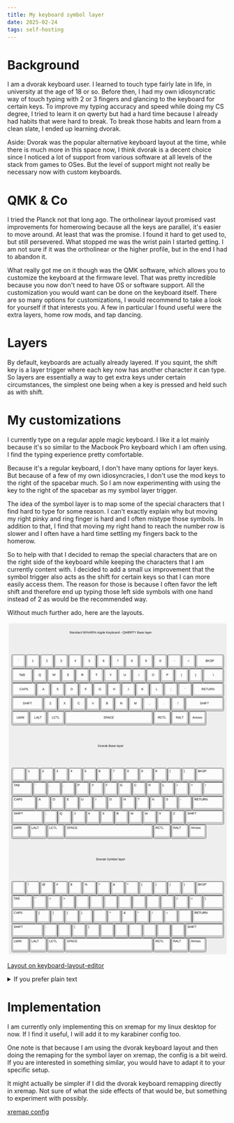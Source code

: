 ```yaml
---
title: My keyboard symbol layer
date: 2025-02-24
tags: self-hosting
---
```


# Background

I am a dvorak keyboard user. I learned to touch type fairly late in life, in university at the age of 18 or so. Before
then, I had my own idiosyncratic way of touch typing with 2 or 3 fingers and glancing to the keyboard for certain keys.
To improve my typing accuracy and speed while doing my CS degree, I tried to learn it on qwerty but had a hard time 
because I already had habits that were hard to break. To break those habits and learn from a clean slate, I ended up
learning dvorak.

Aside: Dvorak was the popular alternative keyboard layout at the time, while there is much more in this space now, I
think dvorak is a decent choice since I noticed a lot of support from various software at all levels of the stack
from games to OSes. But the level of support might not really be necessary now with custom keyboards.

# QMK & Co

I tried the Planck not that long ago. The ortholinear layout promised vast improvements for homerowing because all
the keys are parallel, it's easier to move around. At least that was the promise. I found it hard to get used to,
but still persevered. What stopped me was the wrist pain I started getting. I am not sure if it was the ortholinear or
the higher profile, but in the end I had to abandon it. 

What really got me on it though was the QMK software, which allows you to customize the keyboard at the firmware level.
That was pretty incredible because you now don't need to have OS or software support. All the customization you would 
want can be done on the keyboard itself. There are so many options for customizations, I would recommend to take a look
for yourself if that interests you. A few in particular I found useful were the extra layers, home row mods, and tap dancing.

# Layers

By default, keyboards are actually already layered. If you squint, the shift key is a layer trigger where each key now
has another character it can type. So layers are essentially a way to get extra keys under certain circumstances, the
simplest one being when a key is pressed and held such as with shift.

# My customizations

I currently type on a regular apple magic keyboard. I like it a lot mainly because it's so similar to the Macbook Pro
keyboard which I am often using. I find the typing experience pretty comfortable.

Because it's a regular keyboard, I don't have many options for layer keys. But because of a few of my own idiosyncracies,
I don't use the mod keys to the right of the spacebar much. So I am now experimenting with using the key to the right
of the spacebar as my symbol layer trigger. 

The idea of the symbol layer is to map some of the special characters that I find hard to type for some reason.
I can't exactly explain why but moving my right pinky and ring finger is hard and I often mistype those symbols. In 
addition to that, I find that moving my right hand to reach the number row is slower and I often have a hard time 
settling my fingers back to the homerow.

So to help with that I decided to remap the special characters that are on the right side of the keyboard while keeping
the characters that I am currently content with. I decided to add a small ux improvement that the symbol trigger also
acts as the shift for certain keys so that I can more easily access them. The reason for those is because I often favor
the left shift and therefore end up typing those left side symbols with one hand instead of 2 as would be the recommended
way.

Without much further ado, here are the layouts.

![keyboard layouts](./keyboard-layout.png)

[Layout on keyboard-layout-editor](https://www.keyboard-layout-editor.com/##@@_a:7&w:14&h:1&d:true%3B&=Standard%2060%25%2F%2F65%25%20Apple%20Keyboard%20-%20QWERTY%20Base%20layer%3B&@%3B&@=%60&=1&=2&=3&=4&=5&=6&=7&=8&=9&=0&=-&=%2F=&_w:2%3B&=BKSP%3B&@_w:1.5%3B&=TAB&=Q&=W&=E&=R&=T&=Y&=U&=I&=O&=P&=%5B&=%5D&_w:1.5%3B&=%5C%3B&@_w:1.75%3B&=CAPS&=A&=S&=D&=F&=G&=H&=J&=K&=L&=%2F%3B&='&_w:2.25%3B&=RETURN%3B&@_w:2.25%3B&=SHIFT&=Z&=X&=C&=V&=B&=N&=M&=,&=.&=%2F%2F&_w:2.75%3B&=SHIFT%3B&@_w:1.25%3B&=LWIN&_w:1.25%3B&=LALT&_w:1.25%3B&=LCTL&_w:6.25%3B&=SPACE&_w:1.25%3B&=RCTL&_w:1.25%3B&=RALT&_w:1.25%3B&=Arrows%3B&@%3B&@_a:7&w:14&h:1&d:true%3B&=Dvorak%20Base%20layer%3B&@%3B&@_a:4%3B&=%60&=1&=2&=3&=4&=5&=6&=7&=8&=9&=0&=%5B&=%5D&_w:2%3B&=BKSP%3B&@_w:1.5%3B&=TAB&='&=,&=.&=P&=Y&=F&=G&=C&=R&=L&=%2F%2F&=%2F=&_w:1.5%3B&=%5C%3B&@_w:1.75%3B&=CAPS&=A&=O&=E&=U&=I&=D&=H&=T&=N&=S&=-&_w:2.25%3B&=RETURN%3B&@_w:2.25%3B&=SHIFT&=%2F%3B&=Q&=J&=K&=X&=B&=M&=W&=V&=Z&_w:2.75%3B&=SHIFT%3B&@_w:1.25%3B&=LWIN&_w:1.25%3B&=LALT&_w:1.25%3B&=LCTL&_w:6.25%3B&=SPACE&_w:1.25%3B&=RCTL&_w:1.25%3B&=RALT&_w:1.25%3B&=Arrows%3B&@%3B&@_a:7&w:14&h:1&d:true%3B&=Dvorak%20Symbol%20layer%3B&@%3B&@_a:4%3B&=&=!&=%2F@&=%23&=$&=%25&=%5E&=%2F&&=*&=(&=)&=%7B&=%20%7D&_w:2%3B&=BKSP%3B&@_w:1.5%3B&=TAB&=%22&=%3C&=%3E&=&=&=&=&=&=&=&=%2F%2F&=%2F=&_w:1.5%3B&=%7C%3B&@_w:1.75%3B&=CAPS&=%5B&=%5D&=(&=)&=&=%20%5E&=%2F&&=*&=%2F%2F&=%2F=&=&_w:2.25%3B&=RETURN%3B&@_w:2.25%3B&=SHIFT&=%2F:&=&=%7B&=%7D&=&=&=&=&=&=&_w:2.75%3B&=SHIFT%3B&@_w:1.25%3B&=LWIN&_w:1.25%3B&=LALT&_w:1.25%3B&=LCTL&_w:6.25%3B&=SPACE&_w:1.25%3B&=RCTL&_w:1.25%3B&=RALT&_w:1.25%3B&=Arrows)

<details>
	<summary>If you prefer plain text</summary>

```
# Standard 60%/65% Apple Keyboard 

## QWERTY Base layer

┌─────┬───┬───┬───┬───┬───┬───┬───┬───┬───┬───┬───┬───┬───────┐
│ `   │ 1 │ 2 │ 3 │ 4 │ 5 │ 6 │ 7 │ 8 │ 9 │ 0 │ - │ = │ BKSP  │
├─────┴─┬─┴─┬─┴─┬─┴─┬─┴─┬─┴─┬─┴─┬─┴─┬─┴─┬─┴─┬─┴─┬─┴─┬─┴─┬─────┤
│ TAB   │ Q │ W │ E │ R │ T │ Y │ U │ I │ O │ P │ [ │ ] │  \  │
├───────┴┬──┴┬──┴┬──┴┬──┴┬──┴┬──┴┬──┴┬──┴┬──┴┬──┴┬──┴┬──┴─────┤
│ CAPS   │ A │ S │ D │ F │ G │ H │ J │ K │ L │ ; │ ' │ RETURN │
├────────┴─┬─┴─┬─┴─┬─┴─┬─┴─┬─┴─┬─┴─┬─┴─┬─┴─┬─┴─┬─┴─┬─┴────────┤
│ SHIFT    │ Z │ X │ C │ V │ B │ N │ M │ , │ . │ / │  SHIFT   │
├──────┬───┴┬──┴──┬┴───┴───┴───┴───┴───┴──┬┴───┴┬──┴─┬────────┤
│ LWIN │LALT│ LCTL│          SPACE        │ RCTL│RALT│ Arrows │
└──────┴────┴─────┴───────────────────────┴─────┴────┴────────┘

## Dvorak Base layer

┌─────┬───┬───┬───┬───┬───┬───┬───┬───┬───┬───┬───┬───┬───────┐
│ `   │ 1 │ 2 │ 3 │ 4 │ 5 │ 6 │ 7 │ 8 │ 9 │ 0 │ [ │ ] │ BKSP  │
├─────┴─┬─┴─┬─┴─┬─┴─┬─┴─┬─┴─┬─┴─┬─┴─┬─┴─┬─┴─┬─┴─┬─┴─┬─┴─┬─────┤
│ TAB   │ ' │ , │ . │ P │ Y │ F │ G │ C │ R │ L │ / │ = │  \  │
├───────┴┬──┴┬──┴┬──┴┬──┴┬──┴┬──┴┬──┴┬──┴┬──┴┬──┴┬──┴┬──┴─────┤
│ CAPS   │ A │ O │ E │ U │ I │ D │ H │ T │ N │ S │ - │ RETURN │
├────────┴─┬─┴─┬─┴─┬─┴─┬─┴─┬─┴─┬─┴─┬─┴─┬─┴─┬─┴─┬─┴─┬─┴────────┤
│ SHIFT    │ ; │ Q │ J │ K │ X │ B │ M │ W │ V │ Z │  SHIFT   │
├──────┬───┴┬──┴──┬┴───┴───┴───┴───┴───┴──┬┴───┴┬──┴─┬────────┤
│ LWIN │LALT│ LCTL│          SPACE        │ RCTL│RALT│ Arrows │
└──────┴────┴─────┴───────────────────────┴─────┴────┴────────┘

## Dvorak Symbol layer

┌─────┬───┬───┬───┬───┬───┬───┬───┬───┬───┬───┬───┬───┬───────┐
│     │ ! │ @ │ # │ $ │ % │ ^ │ & │ * │ ( │ ) │ { │ } │ BKSP  │
├─────┴─┬─┴─┬─┴─┬─┴─┬─┴─┬─┴─┬─┴─┬─┴─┬─┴─┬─┴─┬─┴─┬─┴─┬─┴─┬─────┤
│ TAB   │ " │ < │ > │   │   │   │   │   │   │   │ / │ = │  |  │
├───────┴┬──┴┬──┴┬──┴┬──┴┬──┴┬──┴┬──┴┬──┴┬──┴┬──┴┬──┴┬──┴─────┤
│ CAPS   │ [ │ ] │ ( │ ) │   │ ^ │ & │ * │ / │ = │   │ RETURN │
├────────┴─┬─┴─┬─┴─┬─┴─┬─┴─┬─┴─┬─┴─┬─┴─┬─┴─┬─┴─┬─┴─┬─┴────────┤
│ SHIFT    │ : │   │ { │ } │   │   │   │   │   │   │  SHIFT   │
├──────┬───┴┬──┴──┬┴───┴───┴───┴───┴───┴──┬┴───┴┬──┴─┬────────┤
│ LWIN │LALT│ LCTL│          SPACE        │ RCTL│RALT│ Arrows │
└──────┴────┴─────┴───────────────────────┴─────┴────┴────────┘
```
</details>

# Implementation

I am currently only implementing this on xremap for my linux desktop for now. If I find it useful, I will add it
to my karabiner config too.

One note is that because I am using the dvorak keyboard layout and then doing the remaping for the symbol layer on
xremap, the config is a bit weird. If you are interested in something similar, you would have to adapt it to your
specific setup. 

It might actually be simpler if I did the dvorak keyboard remapping directly in xremap. Not sure of what the side effects
of that would be, but something to experiment with possibly.

[xremap config](https://github.com/jonfk/dotfiles/tree/master/xremap)
